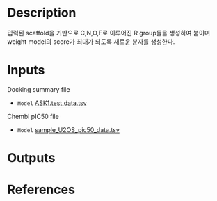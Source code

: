 # Description 
입력된 scaffold을 기반으로 C,N,O,F로 이루어진 R group들을 생성하여 붙이며 weight model의 score가 최대가 되도록 새로운 분자를 생성한다.

# Inputs
   Docking summary file
* `Model` [ASK1.test.data.tsv](https://docs.ad3.io/media/apps/molfinder/examples/input/ASK1.test.data.tsv)

Chembl pIC50 file
* `Model` [sample_U2OS_pic50_data.tsv](https://docs.ad3.io/media/apps/molfinder/examples/input/sample_U2OS_pic50_data.tsv)

# Outputs

# References
